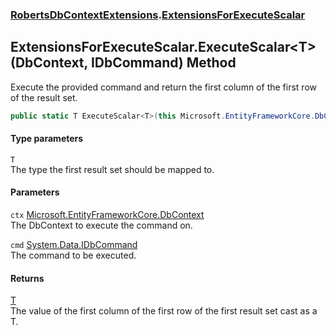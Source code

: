 ### [RobertsDbContextExtensions](RobertsDbContextExtensions 'RobertsDbContextExtensions').[ExtensionsForExecuteScalar](ExtensionsForExecuteScalar 'RobertsDbContextExtensions.ExtensionsForExecuteScalar')
## ExtensionsForExecuteScalar.ExecuteScalar&lt;T&gt;(DbContext, IDbCommand) Method
Execute the provided command and return the first column of the first row of
the result set.
```csharp
public static T ExecuteScalar<T>(this Microsoft.EntityFrameworkCore.DbContext ctx, System.Data.IDbCommand cmd);
```
#### Type parameters
<a name='RobertsDbContextExtensions_ExtensionsForExecuteScalar_ExecuteScalar_T_(Microsoft_EntityFrameworkCore_DbContext_System_Data_IDbCommand)_T'></a>
`T`  
The type the first result set should be mapped to.
  
#### Parameters
<a name='RobertsDbContextExtensions_ExtensionsForExecuteScalar_ExecuteScalar_T_(Microsoft_EntityFrameworkCore_DbContext_System_Data_IDbCommand)_ctx'></a>
`ctx` [Microsoft.EntityFrameworkCore.DbContext](https://docs.microsoft.com/en-us/dotnet/api/Microsoft.EntityFrameworkCore.DbContext 'Microsoft.EntityFrameworkCore.DbContext')  
The DbContext to execute the command on.
  
<a name='RobertsDbContextExtensions_ExtensionsForExecuteScalar_ExecuteScalar_T_(Microsoft_EntityFrameworkCore_DbContext_System_Data_IDbCommand)_cmd'></a>
`cmd` [System.Data.IDbCommand](https://docs.microsoft.com/en-us/dotnet/api/System.Data.IDbCommand 'System.Data.IDbCommand')  
The command to be executed.
  
#### Returns
[T](ExtensionsForExecuteScalar_ExecuteScalar_T_(DbContext_IDbCommand)#RobertsDbContextExtensions_ExtensionsForExecuteScalar_ExecuteScalar_T_(Microsoft_EntityFrameworkCore_DbContext_System_Data_IDbCommand)_T 'RobertsDbContextExtensions.ExtensionsForExecuteScalar.ExecuteScalar&lt;T&gt;(Microsoft.EntityFrameworkCore.DbContext, System.Data.IDbCommand).T')  
The value of the first column of the first row of the first result set cast as a T.
